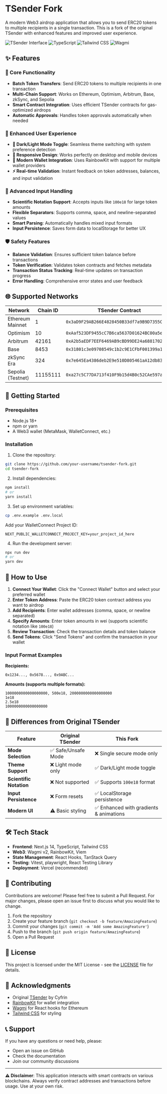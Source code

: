# TSender Fork

A modern Web3 airdrop application that allows you to send ERC20 tokens to multiple recipients in a single transaction. This is a fork of the original TSender with enhanced features and improved user experience.

![TSender Interface](https://img.shields.io/badge/Next.js-14-black?style=for-the-badge&logo=next.js)
![TypeScript](https://img.shields.io/badge/TypeScript-007ACC?style=for-the-badge&logo=typescript&logoColor=white)
![Tailwind CSS](https://img.shields.io/badge/Tailwind_CSS-38B2AC?style=for-the-badge&logo=tailwind-css&logoColor=white)
![Wagmi](https://img.shields.io/badge/Wagmi-1C1B1F?style=for-the-badge)

## ✨ Features

### 🚀 Core Functionality
- **Batch Token Transfers**: Send ERC20 tokens to multiple recipients in one transaction
- **Multi-Chain Support**: Works on Ethereum, Optimism, Arbitrum, Base, zkSync, and Sepolia
- **Smart Contract Integration**: Uses efficient TSender contracts for gas-optimized airdrops
- **Automatic Approvals**: Handles token approvals automatically when needed

### 🎨 Enhanced User Experience
- **🌙 Dark/Light Mode Toggle**: Seamless theme switching with system preference detection
- **📱 Responsive Design**: Works perfectly on desktop and mobile devices
- **🔌 Modern Wallet Integration**: Uses RainbowKit with support for multiple wallet providers
- **⚡ Real-time Validation**: Instant feedback on token addresses, balances, and input validation

### 🔧 Advanced Input Handling
- **Scientific Notation Support**: Accepts inputs like `100e18` for large token amounts
- **Flexible Separators**: Supports comma, space, and newline-separated values
- **Smart Parsing**: Automatically handles mixed input formats
- **Input Persistence**: Saves form data to localStorage for better UX

### 🛡️ Safety Features
- **Balance Validation**: Ensures sufficient token balance before transactions
- **Token Verification**: Validates token contracts and fetches metadata
- **Transaction Status Tracking**: Real-time updates on transaction progress
- **Error Handling**: Comprehensive error states and user feedback

## 🌐 Supported Networks

| Network | Chain ID | TSender Contract |
|---------|----------|------------------|
| Ethereum Mainnet | 1 | `0x3aD9F29AB266E4828450B33df7a9B9D7355Cd821` |
| Optimism | 10 | `0xAaf523DF9455cC7B6ca5637D01624BC00a5e9fAa` |
| Arbitrum | 42161 | `0xA2b5aEDF7EEF6469AB9cBD99DE24a6881702Eb19` |
| Base | 8453 | `0x31801c3e09708549c1b2c9E1CFbF001399a1B9fa` |
| zkSync Era | 324 | `0x7e645Ea4386deb2E9e510D805461aA12db83fb5E` |
| Sepolia (Testnet) | 11155111 | `0xa27c5C77DA713f410F9b15d4B0c52CAe597a973a` |

## 🚀 Getting Started

### Prerequisites
- Node.js 18+ 
- npm or yarn
- A Web3 wallet (MetaMask, WalletConnect, etc.)

### Installation

1. Clone the repository:
```bash
git clone https://github.com/your-username/tsender-fork.git
cd tsender-fork
```

2. Install dependencies:
```bash
npm install
# or
yarn install
```

3. Set up environment variables:
```bash
cp .env.example .env.local
```

Add your WalletConnect Project ID:
```env
NEXT_PUBLIC_WALLETCONNECT_PROJECT_KEY=your_project_id_here
```

4. Run the development server:
```bash
npx run dev
# or
yarn dev
```

## 📖 How to Use

1. **Connect Your Wallet**: Click the "Connect Wallet" button and select your preferred wallet
2. **Enter Token Address**: Paste the ERC20 token contract address you want to airdrop
3. **Add Recipients**: Enter wallet addresses (comma, space, or newline separated)
4. **Specify Amounts**: Enter token amounts in wei (supports scientific notation like `100e18`)
5. **Review Transaction**: Check the transaction details and token balance
6. **Send Tokens**: Click "Send Tokens" and confirm the transaction in your wallet

### Input Format Examples

**Recipients:**
```
0x1234..., 0x5678..., 0x9ABC...
```

**Amounts (supports multiple formats):**
```
1000000000000000000, 500e18, 2000000000000000000
1e18
2.5e18
1000000000000000000
```

## 🔄 Differences from Original TSender

| Feature | Original TSender | This Fork |
|---------|------------------|-----------|
| **Mode Selection** | ✅ Safe/Unsafe Mode | ❌ Single secure mode only |
| **Theme Support** | ❌ Light mode only | ✅ Dark/Light mode toggle |
| **Scientific Notation** | ❌ Not supported | ✅ Supports `100e18` format |
| **Input Persistence** | ❌ Form resets | ✅ LocalStorage persistence |
| **Modern UI** | ⚠️ Basic styling | ✅ Enhanced with gradients & animations |

## 🛠️ Tech Stack

- **Frontend**: Next.js 14, TypeScript, Tailwind CSS
- **Web3**: Wagmi v2, RainbowKit, Viem
- **State Management**: React Hooks, TanStack Query
- **Testing**: Vitest, playwright, React Testing Library
- **Deployment**: Vercel (recommended)

## 🤝 Contributing

Contributions are welcome! Please feel free to submit a Pull Request. For major changes, please open an issue first to discuss what you would like to change.

1. Fork the repository
2. Create your feature branch (`git checkout -b feature/AmazingFeature`)
3. Commit your changes (`git commit -m 'Add some AmazingFeature'`)
4. Push to the branch (`git push origin feature/AmazingFeature`)
5. Open a Pull Request

## 📄 License

This project is licensed under the MIT License - see the [LICENSE](LICENSE) file for details.

## 🙏 Acknowledgments

- Original [TSender](https://github.com/Cyfrin/ts-tsender-ui-cu) by Cyfrin
- [RainbowKit](https://www.rainbowkit.com/) for wallet integration
- [Wagmi](https://wagmi.sh/) for React hooks for Ethereum
- [Tailwind CSS](https://tailwindcss.com/) for styling

## 📞 Support

If you have any questions or need help, please:
- Open an issue on GitHub
- Check the documentation
- Join our community discussions

---

**⚠️ Disclaimer**: This application interacts with smart contracts on various blockchains. Always verify contract addresses and transactions before usage. Use at your own risk.